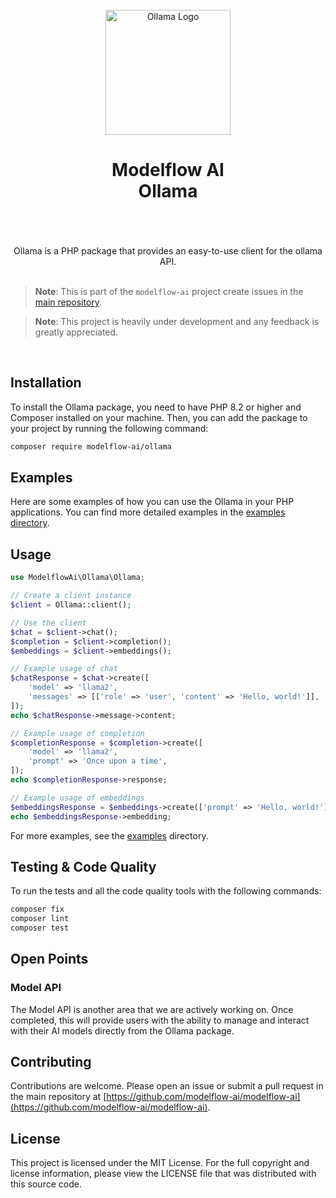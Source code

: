 <br/>
<div align="center">
 <img alt="Ollama Logo" src="https://avatars.githubusercontent.com/u/152068817?s=768&amp;v=4" width="200" height="200">
</div>

<h1 align="center">
Modelflow AI<br/>
Ollama<br/>
<br/>
</h1>

<br/>

<div align="center">
Ollama is a PHP package that provides an easy-to-use client for the ollama API.
</div>

<br/>

> **Note**:
> This is part of the `modelflow-ai` project create issues in the [main repository](https://github.com/modelflow-ai/.github).

> **Note**:
> This project is heavily under development and any feedback is greatly appreciated.

<br/>

## Installation

To install the Ollama package, you need to have PHP 8.2 or higher and Composer installed on your machine. Then, you can
add the package to your project by running the following command:

```bash
composer require modelflow-ai/ollama
```

## Examples

Here are some examples of how you can use the Ollama in your PHP applications. You can find more detailed
examples in the [examples directory](examples).

## Usage

```php
use ModelflowAi\Ollama\Ollama;

// Create a client instance
$client = Ollama::client();

// Use the client
$chat = $client->chat();
$completion = $client->completion();
$embeddings = $client->embeddings();

// Example usage of chat
$chatResponse = $chat->create([
    'model' => 'llama2',
    'messages' => [['role' => 'user', 'content' => 'Hello, world!']],
]);
echo $chatResponse->message->content;

// Example usage of completion
$completionResponse = $completion->create([
    'model' => 'llama2',
    'prompt' => 'Once upon a time',
]);
echo $completionResponse->response;

// Example usage of embeddings
$embeddingsResponse = $embeddings->create(['prompt' => 'Hello, world!']);
echo $embeddingsResponse->embedding;
```

For more examples, see the [examples](examples) directory.

## Testing & Code Quality

To run the tests and all the code quality tools with the following commands:

```bash
composer fix
composer lint
composer test
```

## Open Points

### Model API

The Model API is another area that we are actively working on. Once completed, this will provide users with the ability
to manage and interact with their AI models directly from the Ollama package.

## Contributing

Contributions are welcome. Please open an issue or submit a pull request in the main repository
at [https://github.com/modelflow-ai/modelflow-ai](https://github.com/modelflow-ai/modelflow-ai).

## License

This project is licensed under the MIT License. For the full copyright and license information, please view the LICENSE
file that was distributed with this source code.
